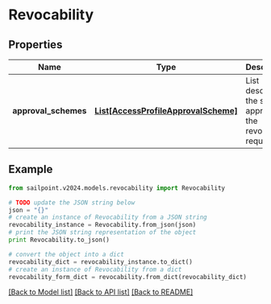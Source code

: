 # Revocability


## Properties

Name | Type | Description | Notes
------------ | ------------- | ------------- | -------------
**approval_schemes** | [**List[AccessProfileApprovalScheme]**](AccessProfileApprovalScheme.md) | List describing the steps in approving the revocation request | [optional] 

## Example

```python
from sailpoint.v2024.models.revocability import Revocability

# TODO update the JSON string below
json = "{}"
# create an instance of Revocability from a JSON string
revocability_instance = Revocability.from_json(json)
# print the JSON string representation of the object
print Revocability.to_json()

# convert the object into a dict
revocability_dict = revocability_instance.to_dict()
# create an instance of Revocability from a dict
revocability_form_dict = revocability.from_dict(revocability_dict)
```
[[Back to Model list]](../README.md#documentation-for-models) [[Back to API list]](../README.md#documentation-for-api-endpoints) [[Back to README]](../README.md)



